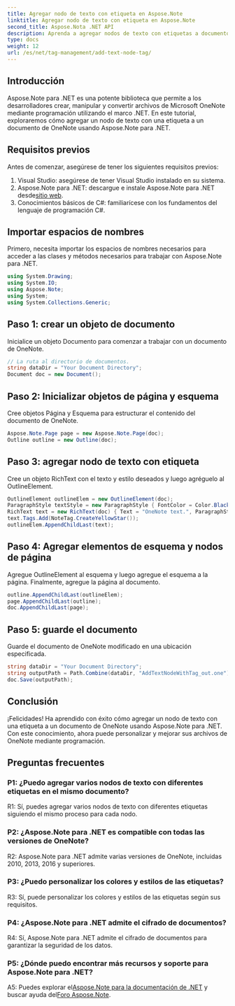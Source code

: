 ```yaml
---
title: Agregar nodo de texto con etiqueta en Aspose.Note
linktitle: Agregar nodo de texto con etiqueta en Aspose.Note
second_title: Aspose.Nota .NET API
description: Aprenda a agregar nodos de texto con etiquetas a documentos de OneNote usando Aspose.Note para .NET.
type: docs
weight: 12
url: /es/net/tag-management/add-text-node-tag/
---
```

## Introducción

Aspose.Note para .NET es una potente biblioteca que permite a los desarrolladores crear, manipular y convertir archivos de Microsoft OneNote mediante programación utilizando el marco .NET. En este tutorial, exploraremos cómo agregar un nodo de texto con una etiqueta a un documento de OneNote usando Aspose.Note para .NET.

## Requisitos previos

Antes de comenzar, asegúrese de tener los siguientes requisitos previos:

1. Visual Studio: asegúrese de tener Visual Studio instalado en su sistema.
2.  Aspose.Note para .NET: descargue e instale Aspose.Note para .NET desde[sitio web](https://releases.aspose.com/note/net/).
3. Conocimientos básicos de C#: familiarícese con los fundamentos del lenguaje de programación C#.

## Importar espacios de nombres

Primero, necesita importar los espacios de nombres necesarios para acceder a las clases y métodos necesarios para trabajar con Aspose.Note para .NET.

```csharp
using System.Drawing;
using System.IO;
using Aspose.Note;
using System;
using System.Collections.Generic;
```

## Paso 1: crear un objeto de documento

Inicialice un objeto Documento para comenzar a trabajar con un documento de OneNote.

```csharp
// La ruta al directorio de documentos.
string dataDir = "Your Document Directory";
Document doc = new Document();
```

## Paso 2: Inicializar objetos de página y esquema

Cree objetos Página y Esquema para estructurar el contenido del documento de OneNote.

```csharp
Aspose.Note.Page page = new Aspose.Note.Page(doc);
Outline outline = new Outline(doc);
```

## Paso 3: agregar nodo de texto con etiqueta

Cree un objeto RichText con el texto y estilo deseados y luego agréguelo al OutlineElement.

```csharp
OutlineElement outlineElem = new OutlineElement(doc);
ParagraphStyle textStyle = new ParagraphStyle { FontColor = Color.Black, FontName = "Arial", FontSize = 10 };
RichText text = new RichText(doc) { Text = "OneNote text.", ParagraphStyle = textStyle };
text.Tags.Add(NoteTag.CreateYellowStar());
outlineElem.AppendChildLast(text);
```

## Paso 4: Agregar elementos de esquema y nodos de página

Agregue OutlineElement al esquema y luego agregue el esquema a la página. Finalmente, agregue la página al documento.

```csharp
outline.AppendChildLast(outlineElem);
page.AppendChildLast(outline);
doc.AppendChildLast(page);
```

## Paso 5: guarde el documento

Guarde el documento de OneNote modificado en una ubicación especificada.

```csharp
string dataDir = "Your Document Directory";
string outputPath = Path.Combine(dataDir, "AddTextNodeWithTag_out.one");
doc.Save(outputPath);
```

## Conclusión

¡Felicidades! Ha aprendido con éxito cómo agregar un nodo de texto con una etiqueta a un documento de OneNote usando Aspose.Note para .NET. Con este conocimiento, ahora puede personalizar y mejorar sus archivos de OneNote mediante programación.

## Preguntas frecuentes

### P1: ¿Puedo agregar varios nodos de texto con diferentes etiquetas en el mismo documento?

R1: Sí, puedes agregar varios nodos de texto con diferentes etiquetas siguiendo el mismo proceso para cada nodo.

### P2: ¿Aspose.Note para .NET es compatible con todas las versiones de OneNote?

R2: Aspose.Note para .NET admite varias versiones de OneNote, incluidas 2010, 2013, 2016 y superiores.

### P3: ¿Puedo personalizar los colores y estilos de las etiquetas?

R3: Sí, puede personalizar los colores y estilos de las etiquetas según sus requisitos.

### P4: ¿Aspose.Note para .NET admite el cifrado de documentos?

R4: Sí, Aspose.Note para .NET admite el cifrado de documentos para garantizar la seguridad de los datos.

### P5: ¿Dónde puedo encontrar más recursos y soporte para Aspose.Note para .NET?

 A5: Puedes explorar el[Aspose.Note para la documentación de .NET](https://reference.aspose.com/note/net/) y buscar ayuda del[Foro Aspose.Note](https://forum.aspose.com/c/note/28).